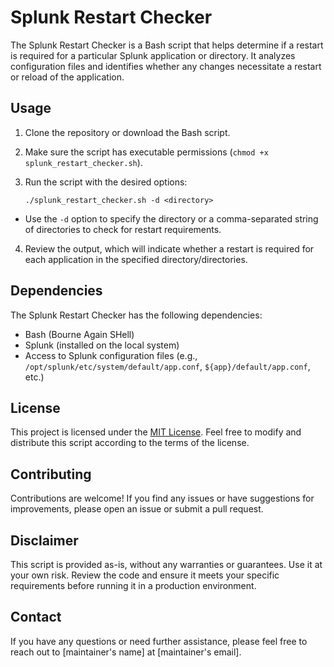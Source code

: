 # Splunk Restart Checker

The Splunk Restart Checker is a Bash script that helps determine if a restart is required for a particular Splunk application or directory. It analyzes configuration files and identifies whether any changes necessitate a restart or reload of the application.

## Usage

1. Clone the repository or download the Bash script.
2. Make sure the script has executable permissions (`chmod +x splunk_restart_checker.sh`).
3. Run the script with the desired options:

    ```
    ./splunk_restart_checker.sh -d <directory>
    ```

- Use the `-d` option to specify the directory or a comma-separated string of directories to check for restart requirements.

4. Review the output, which will indicate whether a restart is required for each application in the specified directory/directories.

## Dependencies

The Splunk Restart Checker has the following dependencies:

- Bash (Bourne Again SHell)
- Splunk (installed on the local system)
- Access to Splunk configuration files (e.g., `/opt/splunk/etc/system/default/app.conf`, `${app}/default/app.conf`, etc.)

## License

This project is licensed under the [MIT License](LICENSE). Feel free to modify and distribute this script according to the terms of the license.

## Contributing

Contributions are welcome! If you find any issues or have suggestions for improvements, please open an issue or submit a pull request.

## Disclaimer

This script is provided as-is, without any warranties or guarantees. Use it at your own risk. Review the code and ensure it meets your specific requirements before running it in a production environment.

## Contact

If you have any questions or need further assistance, please feel free to reach out to [maintainer's name] at [maintainer's email].
